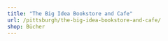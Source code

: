 ```yaml
---
title: "The Big Idea Bookstore and Cafe"
url: /pittsburgh/the-big-idea-bookstore-and-cafe/
shop: Bücher
---
```

